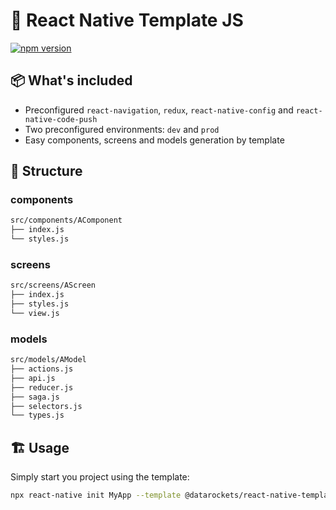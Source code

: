 # 🚀 React Native Template JS

[![npm version](https://badge.fury.io/js/%40datarockets%2Freact-native-template-js.svg)](https://badge.fury.io/js/%40datarockets%2Freact-native-template-js)

## 📦 What's included

- Preconfigured `react-navigation`, `redux`, `react-native-config` and `react-native-code-push`
- Two preconfigured environments: `dev` and `prod`
- Easy components, screens and models generation by template

## 🧱 Structure

### components
```sh
src/components/AComponent
├── index.js
└── styles.js
```

### screens
```sh
src/screens/AScreen
├── index.js
├── styles.js
└── view.js
```

### models
```sh
src/models/AModel
├── actions.js
├── api.js
├── reducer.js
├── saga.js
├── selectors.js
└── types.js
```

## 🏗 Usage

Simply start you project using the template:
```sh
npx react-native init MyApp --template @datarockets/react-native-template-js
```
